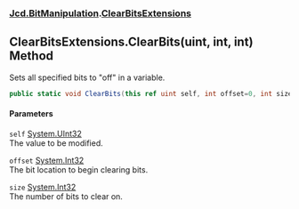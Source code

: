 ### [Jcd.BitManipulation](Jcd_BitManipulation.md 'Jcd.BitManipulation').[ClearBitsExtensions](Jcd_BitManipulation_ClearBitsExtensions.md 'Jcd.BitManipulation.ClearBitsExtensions')
## ClearBitsExtensions.ClearBits(uint, int, int) Method
Sets all specified bits to "off" in a variable.   
```csharp
public static void ClearBits(this ref uint self, int offset=0, int size=32);
```
#### Parameters
<a name='Jcd_BitManipulation_ClearBitsExtensions_ClearBits(uint_int_int)_self'></a>
`self` [System.UInt32](https://docs.microsoft.com/en-us/dotnet/api/System.UInt32 'System.UInt32')  
The value to be modified.
  
<a name='Jcd_BitManipulation_ClearBitsExtensions_ClearBits(uint_int_int)_offset'></a>
`offset` [System.Int32](https://docs.microsoft.com/en-us/dotnet/api/System.Int32 'System.Int32')  
The bit location to begin clearing bits.
  
<a name='Jcd_BitManipulation_ClearBitsExtensions_ClearBits(uint_int_int)_size'></a>
`size` [System.Int32](https://docs.microsoft.com/en-us/dotnet/api/System.Int32 'System.Int32')  
The number of bits to clear on.
  
